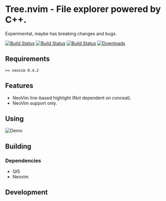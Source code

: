 # Tree.nvim - File explorer powered by C++.

Experimental, maybe has breaking changes and bugs.

[![Build Status](https://circleci.com/gh/zgpio/tree.nvim.svg?style=svg)](https://circleci.com/gh/zgpio/tree.nvim)
[![Build Status](https://ci.appveyor.com/api/projects/status/o1wpqwdyclyaffa4/branch/master?svg=true)](https://ci.appveyor.com/project/zgpio/tree-nvim/branch/master)
[![Build Status](https://travis-ci.org/zgpio/tree.nvim.svg?branch=master)](https://travis-ci.org/zgpio/tree.nvim)
[![Downloads](https://img.shields.io/github/downloads/zgpio/tree.nvim/total.svg?maxAge=2592000)](https://github.com/zgpio/tree.nvim/releases)

## Requirements
`>= neovim 0.4.2`

## Features
- NeoVim line-based highlight (Not dependent on conceal).
- NeoVim support only.

## Using
![Demo](https://user-images.githubusercontent.com/19503791/67631779-98fdc080-f8d5-11e9-9688-d0e81e41d338.png)


## Building

### Dependencies
* Qt5
* Neovim

## Development

